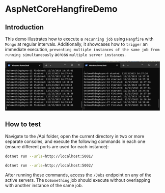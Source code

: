 # AspNetCoreHangfireDemo

## Introduction

This demo illustrates how to execute a `recurring job` using `Hangfire` with `Mongo` at regular intervals. Additionally, it showcases how to `trigger` an immediate execution, `preventing multiple instances of the same job from running simultaneously` across `multiple server instances`.

![image](HangfireDemo.png)

## How to test

Navigate to the /Api folder, open the current directory in two or more separate consoles, and execute the following commands in each one (ensure different ports are used for each instance):

```bash
dotnet run --urls=http://localhost:5001/
```

```bash
dotnet run --urls=http://localhost:5002/
```

After running these commands, access the `/Jobs` endpoint on any of the active servers. The `DoSomething` job should execute without overlapping with another instance of the same job.

